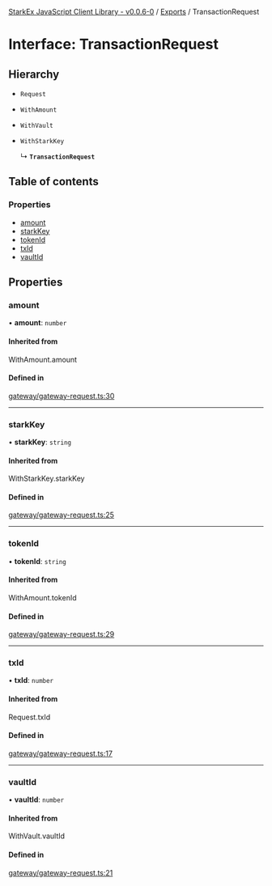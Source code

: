 [StarkEx JavaScript Client Library - v0.0.6-0](../README.md) / [Exports](../modules.md) / TransactionRequest

# Interface: TransactionRequest

## Hierarchy

- `Request`

- `WithAmount`

- `WithVault`

- `WithStarkKey`

  ↳ **`TransactionRequest`**

## Table of contents

### Properties

- [amount](TransactionRequest.md#amount)
- [starkKey](TransactionRequest.md#starkkey)
- [tokenId](TransactionRequest.md#tokenid)
- [txId](TransactionRequest.md#txid)
- [vaultId](TransactionRequest.md#vaultid)

## Properties

### amount

• **amount**: `number`

#### Inherited from

WithAmount.amount

#### Defined in

[gateway/gateway-request.ts:30](https://github.com/starkware-libs/starkex-js/blob/f906f83/src/lib/gateway/gateway-request.ts#L30)

---

### starkKey

• **starkKey**: `string`

#### Inherited from

WithStarkKey.starkKey

#### Defined in

[gateway/gateway-request.ts:25](https://github.com/starkware-libs/starkex-js/blob/f906f83/src/lib/gateway/gateway-request.ts#L25)

---

### tokenId

• **tokenId**: `string`

#### Inherited from

WithAmount.tokenId

#### Defined in

[gateway/gateway-request.ts:29](https://github.com/starkware-libs/starkex-js/blob/f906f83/src/lib/gateway/gateway-request.ts#L29)

---

### txId

• **txId**: `number`

#### Inherited from

Request.txId

#### Defined in

[gateway/gateway-request.ts:17](https://github.com/starkware-libs/starkex-js/blob/f906f83/src/lib/gateway/gateway-request.ts#L17)

---

### vaultId

• **vaultId**: `number`

#### Inherited from

WithVault.vaultId

#### Defined in

[gateway/gateway-request.ts:21](https://github.com/starkware-libs/starkex-js/blob/f906f83/src/lib/gateway/gateway-request.ts#L21)
